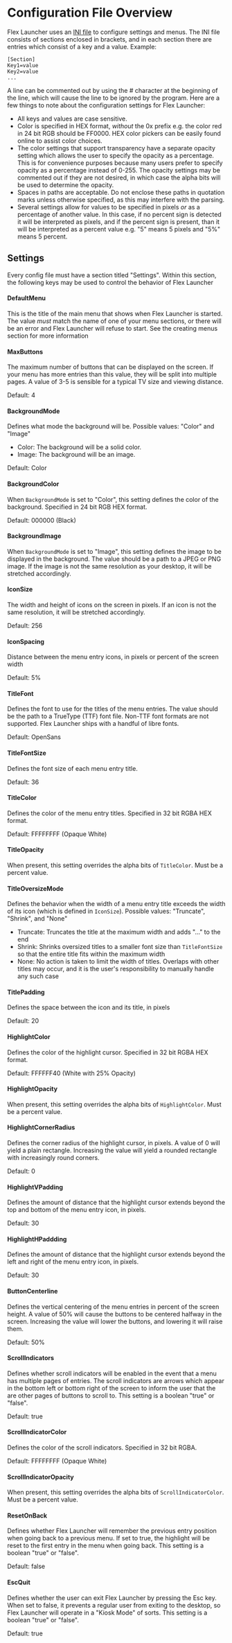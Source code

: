  # Configuration File Overview
Flex Launcher uses an [INI file](https://en.wikipedia.org/wiki/INI_file) to configure settings and menus. The INI file consists of sections enclosed in brackets, and in each section there are entries which consist of a key and a value. Example:
```
[Section]
Key1=value
Key2=value
...
```
A line can be commented out by using the # character at the beginning of the line, which will cause the line to be ignored by the program. Here are a few things to note about the configuration settings for Flex Launcher:
- All keys and values are case sensitive.
- Color is specified in HEX format, *without* the 0x prefix e.g. the color red in 24 bit RGB should be FF0000. HEX color pickers can be easily found online to assist color choices.
- The color settings that support transparency have a separate opacity setting which allows the user to specify the opacity as a percentage. This is for convenience purposes because many users prefer to specify opacity as a percentage instead of 0-255. The opacity settings may be commented out if they are not desired, in which case the alpha bits will be used to determine the opacity.
- Spaces in paths are acceptable. Do not enclose these paths in quotation marks unless otherwise specified, as this may interfere with the parsing.
- Several settings allow for values to be specified in pixels *or* as a percentage of another value. In this case, if no percent sign is detected it will be interpreted as pixels, and if the percent sign is present, than it will be interpreted as a percent value e.g. "5" means 5 pixels and "5%" means 5 percent.
## Settings
Every config file must have a section titled "Settings". Within this section, the following keys may be used to control the behavior of Flex Launcher

#### DefaultMenu
This is the title of the main menu that shows when Flex Launcher is started. The value *must* match the name of one of your menu sections, or there will be an error and Flex Launcher will refuse to start. See the creating menus section for more information

#### MaxButtons
The maximum number of buttons that can be displayed on the screen. If your menu has more entries than this value, they will be split into multiple pages. A value of 3-5 is sensible for a typical TV size and viewing distance.

Default: 4
#### BackgroundMode
Defines what mode the background will be. Possible values: "Color" and "Image"
- Color: The background will be a solid color.
- Image: The background will be an image.

Default: Color
#### BackgroundColor
When ```BackgroundMode``` is set to "Color", this setting defines the color of the background. Specified in 24 bit RGB HEX format.

Default: 000000 (Black)

#### BackgroundImage
When ```BackgroundMode``` is set to "Image", this setting defines the image to be displayed in the background. The value should be a path to a JPEG or PNG image. If the image is not the same resolution as your desktop, it will be stretched accordingly.

#### IconSize
The width and height of icons on the screen in pixels. If an icon is not the same resolution, it will be stretched accordingly.

Default: 256

#### IconSpacing
Distance between the menu entry icons, in pixels or percent of the screen width

Default: 5%

#### TitleFont
Defines the font to use for the titles of the menu entries. The value should be the path to a TrueType (TTF) font file. Non-TTF font formats are not supported. Flex Launcher ships with a handful of libre fonts.

Default: OpenSans

#### TitleFontSize
Defines the font size of each menu entry title.

Default: 36

#### TitleColor
Defines the color of the menu entry titles. Specified in 32 bit RGBA HEX format.

Default: FFFFFFFF (Opaque White)

#### TitleOpacity
When present, this setting overrides the alpha bits of ```TitleColor```. Must be a percent value.

#### TitleOversizeMode
Defines the behavior when the width of a menu entry title exceeds the width of its icon (which is defined in ```IconSize```). Possible values: "Truncate", "Shrink", and "None"
- Truncate: Truncates the title at the maximum width and adds "..." to the end
- Shrink: Shrinks oversized titles to a smaller font size than ```TitleFontSize``` so that the entire title fits within the maximum width
- None: No action is taken to limit the width of titles. Overlaps with other titles may occur, and it is the user's responsibility to manually handle any such case

#### TitlePadding
Defines the space between the icon and its title, in pixels

Default: 20

#### HighlightColor
Defines the color of the highlight cursor. Specified in 32 bit RGBA HEX format.

Default: FFFFFF40 (White with 25% Opacity)

#### HighlightOpacity
When present, this setting overrides the alpha bits of ```HighlightColor```. Must be a percent value.

#### HighlightCornerRadius
Defines the corner radius of the highlight cursor, in pixels. A value of 0 will yield a plain rectangle. Increasing the value will yield a rounded rectangle with increasingly round corners.

Default: 0

#### HighlightVPadding
Defines the amount of distance that the highlight cursor extends beyond the top and bottom of the menu entry icon, in pixels.

Default: 30

#### HighlightHPaddding
Defines the amount of distance that the highlight cursor extends beyond the left and right of the menu entry icon, in pixels.

Default: 30

#### ButtonCenterline
Defines the vertical centering of the menu entries in percent of the screen height. A value of 50% will cause the buttons to be centered halfway in the screen. Increasing the value will lower the buttons, and lowering it will raise them.

Default: 50%

#### ScrollIndicators
Defines whether scroll indicators will be enabled in the event that a menu has multiple pages of entries. The scroll indicators are arrows which appear in the bottom left or bottom right of the screen to inform the user that the are other pages of buttons to scroll to. This setting is a boolean "true" or "false".

Default: true

#### ScrollIndicatorColor
Defines the color of the scroll indicators. Specified in 32 bit RGBA.

Default: FFFFFFFF (Opaque White)

#### ScrollIndicatorOpacity
When present, this setting overrides the alpha bits of ```ScrollIndicatorColor```. Must be a percent value.

#### ResetOnBack
Defines whether Flex Launcher will remember the previous entry position when going back to a previous menu. If set to true, the highlight will be reset to the first entry in the menu when going back. This setting is a boolean "true" or "false".

Default: false

#### EscQuit
Defines whether the user can exit Flex Launcher by pressing the Esc key. When set to false, it prevents a regular user from exiting to the desktop, so Flex Launcher will operate in a "Kiosk Mode" of sorts. This setting is a boolean "true" or "false".

Default: true
